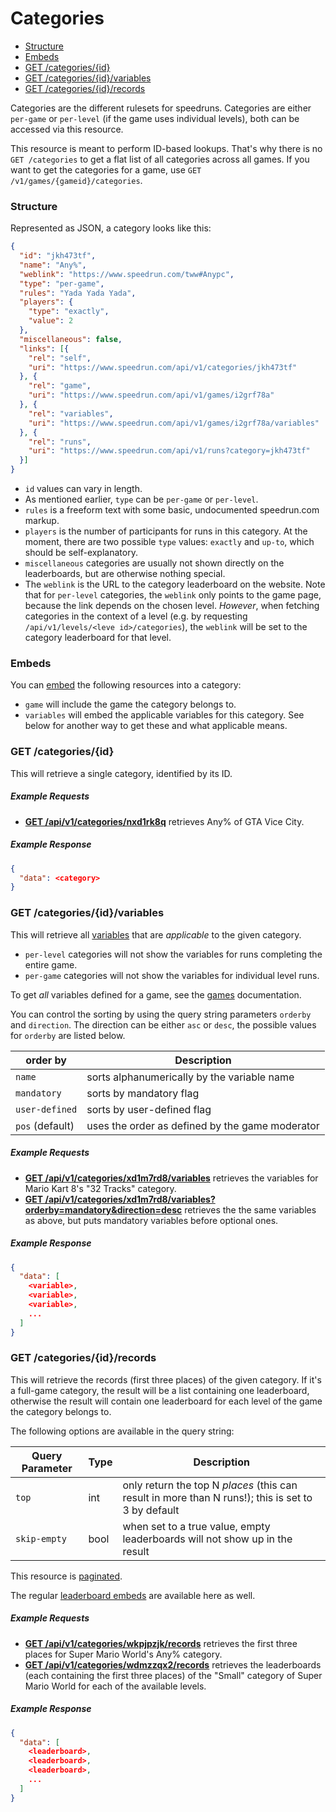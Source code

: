 # Categories

* [Structure](#structure)
* [Embeds](#embeds)
* [GET /categories/{id}](#get-categoriesid)
* [GET /categories/{id}/variables](#get-categoriesidvariables)
* [GET /categories/{id}/records](#get-categoriesidrecords)

Categories are the different rulesets for speedruns. Categories are either ``per-game`` or ``per-level``
(if the game uses individual levels), both can be accessed via this resource.

This resource is meant to perform ID-based lookups. That's why there is no ``GET /categories`` to
get a flat list of all categories across all games. If you want to get the categories for a game,
use ``GET /v1/games/{gameid}/categories``.

### Structure

Represented as JSON, a category looks like this:

```json
{
  "id": "jkh473tf",
  "name": "Any%",
  "weblink": "https://www.speedrun.com/tww#Anypc",
  "type": "per-game",
  "rules": "Yada Yada Yada",
  "players": {
    "type": "exactly",
    "value": 2
  },
  "miscellaneous": false,
  "links": [{
    "rel": "self",
    "uri": "https://www.speedrun.com/api/v1/categories/jkh473tf"
  }, {
    "rel": "game",
    "uri": "https://www.speedrun.com/api/v1/games/i2grf78a"
  }, {
    "rel": "variables",
    "uri": "https://www.speedrun.com/api/v1/games/i2grf78a/variables"
  }, {
    "rel": "runs",
    "uri": "https://www.speedrun.com/api/v1/runs?category=jkh473tf"
  }]
}
```

* ``id`` values can vary in length.
* As mentioned earlier, ``type`` can be ``per-game`` or ``per-level``.
* ``rules`` is a freeform text with some basic, undocumented speedrun.com markup.
* ``players`` is the number of participants for runs in this category. At the moment, there are
  two possible ``type`` values: ``exactly`` and ``up-to``, which should be self-explanatory.
* ``miscellaneous`` categories are usually not shown directly on the leaderboards, but are otherwise
  nothing special.
* The ``weblink`` is the URL to the category leaderboard on the website. Note that for ``per-level``
  categories, the ``weblink`` only points to the game page, because the link depends on the chosen
  level. *However*, when fetching categories in the context of a level (e.g. by requesting
  ``/api/v1/levels/<leve id>/categories``), the ``weblink`` will be set to the category leaderboard
  for that level.

### Embeds

You can [embed](embedding.md) the following resources into a category:

* ``game`` will include the game the category belongs to.
* ``variables`` will embed the applicable variables for this category. See below for another way
  to get these and what applicable means.

### GET /categories/{id}

This will retrieve a single category, identified by its ID.

##### Example Requests

* [**GET /api/v1/categories/nxd1rk8q**](https://www.speedrun.com/api/v1/categories/nxd1rk8q) retrieves
  Any% of GTA Vice City.

##### Example Response

```json
{
  "data": <category>
}
```

### GET /categories/{id}/variables

This will retrieve all [variables](variables.md) that are *applicable* to the given category.

* ``per-level`` categories will not show the variables for runs completing the entire game.
* ``per-game`` categories will not show the variables for individual level runs.

To get *all* variables defined for a game, see the [games](games.md) documentation.

You can control the sorting by using the query string parameters ``orderby`` and ``direction``. The
direction can be either ``asc`` or ``desc``, the possible values for ``orderby`` are listed below.

order by          | Description
----------------- | ------------------------------------------------------------------
``name``          | sorts alphanumerically by the variable name
``mandatory``     | sorts by mandatory flag
``user-defined``  | sorts by user-defined flag
``pos`` (default) | uses the order as defined by the game moderator

##### Example Requests

* [**GET /api/v1/categories/xd1m7rd8/variables**](https://www.speedrun.com/api/v1/categories/xd1m7rd8/variables)
  retrieves the variables for Mario Kart 8's "32 Tracks" category.
* [**GET /api/v1/categories/xd1m7rd8/variables?orderby=mandatory&direction=desc**](https://www.speedrun.com/api/v1/categories/xd1m7rd8/variables?orderby=mandatory&direction=desc)
  retrieves the the same variables as above, but puts mandatory variables before optional ones.

##### Example Response

```json
{
  "data": [
    <variable>,
    <variable>,
    <variable>,
    ...
  ]
}
```

### GET /categories/{id}/records

This will retrieve the records (first three places) of the given category. If it's a full-game
category, the result will be a list containing one leaderboard, otherwise the result will contain
one leaderboard for each level of the game the category belongs to.

The following options are available in the query string:

Query Parameter  | Type   | Description
---------------- | ------ | ------------------------------------------------------------------
``top``          | int    | only return the top N *places* (this can result in more than N runs!); this is set to 3 by default
``skip-empty``   | bool   | when set to a true value, empty leaderboards will not show up in the result

This resource is [paginated](pagination.md).

The regular [leaderboard embeds](leaderboards.md#embeds) are available here as well.

##### Example Requests

* [**GET /api/v1/categories/wkpjpzjk/records**](https://www.speedrun.com/api/v1/categories/wkpjpzjk/records)
  retrieves the first three places for Super Mario World's Any% category.
* [**GET /api/v1/categories/wdmzzqx2/records**](https://www.speedrun.com/api/v1/categories/wdmzzqx2/records)
  retrieves the leaderboards (each containing the first three places) of the "Small" category of
  Super Mario World for each of the available levels.

##### Example Response

```json
{
  "data": [
    <leaderboard>,
    <leaderboard>,
    <leaderboard>,
    ...
  ]
}
```
